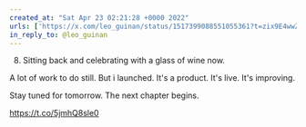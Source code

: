 ```yaml
---
created_at: "Sat Apr 23 02:21:28 +0000 2022"
urls: ['https://x.com/leo_guinan/status/1517399088551055361?t=zix9E4wwZd0re-qMzdrXAg&s=19']
in_reply_to: @leo_guinan
---
```


8. Sitting back and celebrating with a glass of wine now.

A lot of work to do still. But i launched. It's a product. It's live. It's improving. 

Stay tuned for tomorrow. The next chapter begins.

https://t.co/5jmhQ8sle0
